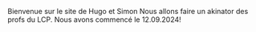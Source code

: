 Bienvenue sur le site de Hugo et Simon 
Nous allons faire un akinator des profs du LCP. 
Nous avons commencé le 12.09.2024!


